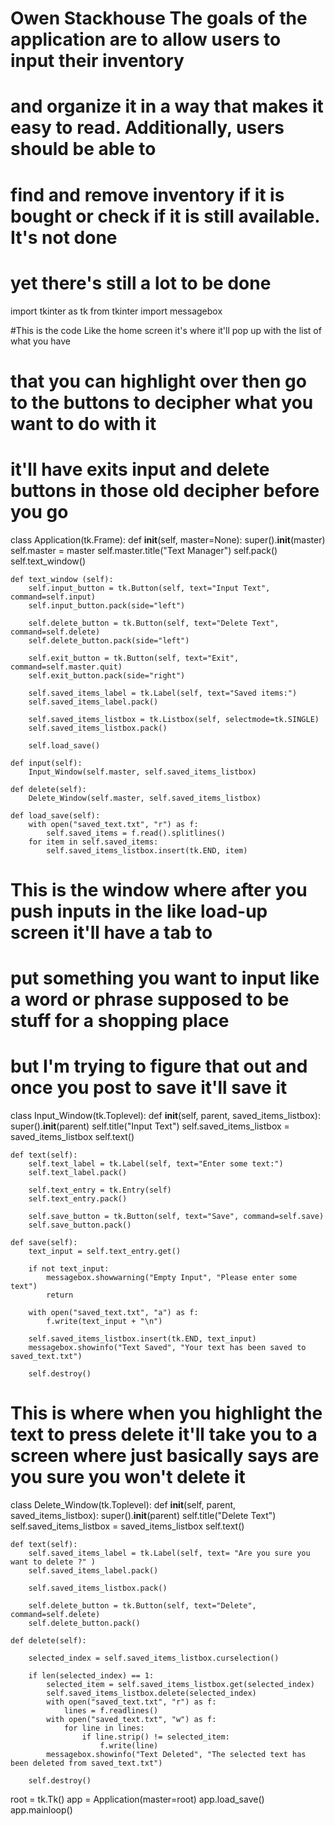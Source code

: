 
# Owen Stackhouse The goals of the application are to allow users to input their inventory 
# and organize it in a way that makes it easy to read. Additionally, users should be able to 
# find and remove inventory if it is bought or check if it is still available. It's not done 
# yet there's still a lot to be done 

import tkinter as tk
from tkinter import messagebox


#This is the code Like the home screen it's where it'll pop up with the list of what you have 
# that you can highlight over then go to the buttons to decipher what you want to do with it 
# it'll have exits input and delete buttons in those old decipher before you go 
class Application(tk.Frame):
    def __init__(self, master=None):
        super().__init__(master)
        self.master = master
        self.master.title("Text Manager")
        self.pack()
        self.text_window()

    def text_window (self):
        self.input_button = tk.Button(self, text="Input Text", command=self.input)
        self.input_button.pack(side="left")

        self.delete_button = tk.Button(self, text="Delete Text", command=self.delete)
        self.delete_button.pack(side="left")

        self.exit_button = tk.Button(self, text="Exit", command=self.master.quit)
        self.exit_button.pack(side="right")

        self.saved_items_label = tk.Label(self, text="Saved items:")
        self.saved_items_label.pack()

        self.saved_items_listbox = tk.Listbox(self, selectmode=tk.SINGLE)
        self.saved_items_listbox.pack()

        self.load_save()

    def input(self):
        Input_Window(self.master, self.saved_items_listbox)

    def delete(self):
        Delete_Window(self.master, self.saved_items_listbox)

    def load_save(self):
        with open("saved_text.txt", "r") as f:
            self.saved_items = f.read().splitlines()
        for item in self.saved_items:
            self.saved_items_listbox.insert(tk.END, item)

# This is the window where after you push inputs in the like load-up screen it'll have a tab to
#  put something you want to input like a word or phrase supposed to be stuff for a shopping place
#  but I'm trying to figure that out and once you post to save it'll save it 
class Input_Window(tk.Toplevel):
    def __init__(self, parent, saved_items_listbox):
        super().__init__(parent)
        self.title("Input Text")
        self.saved_items_listbox = saved_items_listbox
        self.text()

    def text(self):
        self.text_label = tk.Label(self, text="Enter some text:")
        self.text_label.pack()

        self.text_entry = tk.Entry(self)
        self.text_entry.pack()

        self.save_button = tk.Button(self, text="Save", command=self.save)
        self.save_button.pack()

    def save(self):
        text_input = self.text_entry.get()

        if not text_input:
            messagebox.showwarning("Empty Input", "Please enter some text")
            return

        with open("saved_text.txt", "a") as f:
            f.write(text_input + "\n")

        self.saved_items_listbox.insert(tk.END, text_input)
        messagebox.showinfo("Text Saved", "Your text has been saved to saved_text.txt")

        self.destroy()

# This is where when you highlight the text to press delete it'll take you to a screen where just basically says are you sure you won't delete it
class Delete_Window(tk.Toplevel):
    def __init__(self, parent, saved_items_listbox):
        super().__init__(parent)
        self.title("Delete Text")
        self.saved_items_listbox = saved_items_listbox
        self.text()

    def text(self):
        self.saved_items_label = tk.Label(self, text= "Are you sure you want to delete ?" )
        self.saved_items_label.pack()

        self.saved_items_listbox.pack()

        self.delete_button = tk.Button(self, text="Delete", command=self.delete)
        self.delete_button.pack()

    def delete(self):

        selected_index = self.saved_items_listbox.curselection()

        if len(selected_index) == 1:
            selected_item = self.saved_items_listbox.get(selected_index)
            self.saved_items_listbox.delete(selected_index)
            with open("saved_text.txt", "r") as f:
                lines = f.readlines()
            with open("saved_text.txt", "w") as f:
                for line in lines:
                    if line.strip() != selected_item:
                        f.write(line)
            messagebox.showinfo("Text Deleted", "The selected text has been deleted from saved_text.txt")

        self.destroy()




root = tk.Tk()
app = Application(master=root)
app.load_save()
app.mainloop()
